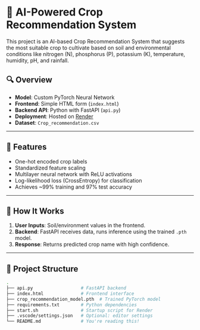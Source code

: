 # 🌾 AI-Powered Crop Recommendation System

This project is an AI-based Crop Recommendation System that suggests the most suitable crop to cultivate based on soil and environmental conditions like nitrogen (N), phosphorus (P), potassium (K), temperature, humidity, pH, and rainfall.

## 🔍 Overview

- **Model**: Custom PyTorch Neural Network
- **Frontend**: Simple HTML form (`index.html`)
- **Backend API**: Python with FastAPI (`api.py`)
- **Deployment**: Hosted on [Render](https://render.com)
- **Dataset**: `Crop_recommendation.csv`

---

## 🚀 Features

- One-hot encoded crop labels
- Standardized feature scaling
- Multilayer neural network with ReLU activations
- Log-likelihood loss (CrossEntropy) for classification
- Achieves ~99% training and 97% test accuracy

---

## 🧠 How It Works

1. **User Inputs**: Soil/environment values in the frontend.
2. **Backend**: FastAPI receives data, runs inference using the trained `.pth` model.
3. **Response**: Returns predicted crop name with high confidence.

---

## 📁 Project Structure

```bash
.
├── api.py                  # FastAPI backend
├── index.html              # Frontend interface
├── crop_recommendation_model.pth  # Trained PyTorch model
├── requirements.txt        # Python dependencies
├── start.sh                # Startup script for Render
├── .vscode/settings.json   # Optional: editor settings
└── README.md               # You're reading this!

